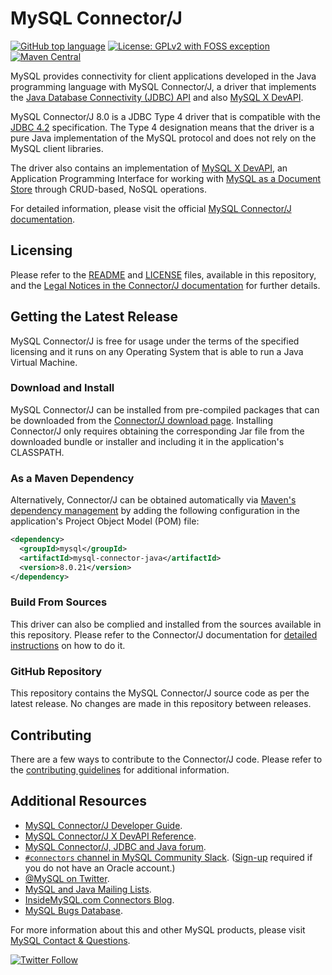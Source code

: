 # MySQL Connector/J

[![GitHub top language](https://img.shields.io/github/languages/top/mysql/mysql-connector-j.svg?color=5382a1)](https://github.com/mysql/mysql-connector-j/tree/release/8.0/src) [![License: GPLv2 with FOSS exception](https://img.shields.io/badge/license-GPLv2_with_FOSS_exception-c30014.svg)](LICENSE) [![Maven Central](https://img.shields.io/maven-central/v/mysql/mysql-connector-java.svg)](https://search.maven.org/artifact/mysql/mysql-connector-java/8.0.21/jar)

MySQL provides connectivity for client applications developed in the Java programming language with MySQL Connector/J, a driver that implements the [Java Database Connectivity (JDBC) API](https://www.oracle.com/technetwork/java/javase/jdbc/) and also [MySQL X DevAPI](https://dev.mysql.com/doc/x-devapi-userguide/en/).

MySQL Connector/J 8.0 is a JDBC Type 4 driver that is compatible with the [JDBC 4.2](https://docs.oracle.com/javase/8/docs/technotes/guides/jdbc/) specification. The Type 4 designation means that the driver is a pure Java implementation of the MySQL protocol and does not rely on the MySQL client libraries.

The driver also contains an implementation of [MySQL X DevAPI](https://dev.mysql.com/doc/x-devapi-userguide/en/), an Application Programming Interface for working with [MySQL as a Document Store](https://dev.mysql.com/doc/refman/8.0/en/document-store.html) through CRUD-based, NoSQL operations.

For detailed information, please visit the official [MySQL Connector/J documentation](https://dev.mysql.com/doc/connector-j/8.0/en/).

## Licensing

Please refer to the [README](README) and [LICENSE](LICENSE) files, available in this repository, and the [Legal Notices in the Connector/J documentation](https://dev.mysql.com/doc/connector-j/8.0/en/preface.html) for further details.

## Getting the Latest Release

MySQL Connector/J is free for usage under the terms of the specified licensing and it runs on any Operating System that is able to run a Java Virtual Machine.

### Download and Install

MySQL Connector/J can be installed from pre-compiled packages that can be downloaded from the [Connector/J download page](https://dev.mysql.com/downloads/connector/j/). Installing Connector/J only requires obtaining the corresponding Jar file from the downloaded bundle or installer and including it in the application's CLASSPATH.

### As a Maven Dependency

Alternatively, Connector/J can be obtained automatically via [Maven's dependency management](https://search.maven.org/search?q=g:mysql%20AND%20a:mysql-connector-java) by adding the following configuration in the application's Project Object Model (POM) file:

```xml
<dependency>
  <groupId>mysql</groupId>
  <artifactId>mysql-connector-java</artifactId>
  <version>8.0.21</version>
</dependency>
```

### Build From Sources

This driver can also be complied and installed from the sources available in this repository. Please refer to the Connector/J documentation for [detailed instructions](https://dev.mysql.com/doc/connector-j/8.0/en/connector-j-installing-source.html) on how to do it.

### GitHub Repository

This repository contains the MySQL Connector/J source code as per the latest release. No changes are made in this repository between releases.

## Contributing

There are a few ways to contribute to the Connector/J code. Please refer to the [contributing guidelines](CONTRIBUTING.md) for additional information.

## Additional Resources

* [MySQL Connector/J Developer Guide](https://dev.mysql.com/doc/connector-j/8.0/en/).
* [MySQL Connector/J X DevAPI Reference](https://dev.mysql.com/doc/dev/connector-j/8.0/).
* [MySQL Connector/J, JDBC and Java forum](https://forums.mysql.com/list.php?39).
* [`#connectors` channel in MySQL Community Slack](https://mysqlcommunity.slack.com/messages/connectors). ([Sign-up](https://lefred.be/mysql-community-on-slack/) required if you do not have an Oracle account.)
* [@MySQL on Twitter](https://twitter.com/MySQL).
* [MySQL and Java Mailing Lists](https://lists.mysql.com/java).
* [InsideMySQL.com Connectors Blog](https://insidemysql.com/category/mysql-development/connectors/).
* [MySQL Bugs Database](https://bugs.mysql.com/).

For more information about this and other MySQL products, please visit [MySQL Contact & Questions](https://www.mysql.com/about/contact/).

[![Twitter Follow](https://img.shields.io/twitter/follow/MySQL.svg?label=Follow%20%40MySQL&style=social)](https://twitter.com/intent/follow?screen_name=MySQL)
